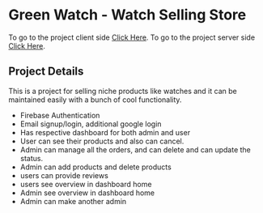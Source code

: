 # Green Watch - Watch Selling Store

To go to the project client side [Click Here](https://green-watch.web.app/).
To go to the project server side [Click Here](https://quiet-cliffs-65550.herokuapp.com/).

## Project Details

This is a project for selling niche products like watches and it can be maintained easily with a bunch of cool functionality.

- Firebase Authentication
- Email signup/login, additional google login
- Has respective dashboard for both admin and user
- User can see their products and also can cancel.
- Admin can manage all the orders, and can delete and can update the status.
- Admin can add products and delete products
- users can provide reviews
- users see overview in dashboard home
- Admin see overview in dashboard home
- Admin can make another admin
